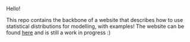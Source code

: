Hello! 

This repo contains the backbone of a website that describes how to use statistical distributions for modelling, with examples!
The website can be found [here](https://brittanyalexandra33.github.io/Statistical-Modelling-in-R/) and is still a work in progress :) 

